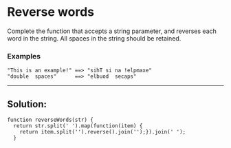 # Reverse words

Complete the function that accepts a string parameter, and reverses each word in the string. All spaces in the string should be retained.

### Examples

```
"This is an example!" ==> "sihT si na !elpmaxe"
"double  spaces"      ==> "elbuod  secaps"
```
---
## Solution:
```
function reverseWords(str) {
  return str.split(' ').map(function(item) {
    return item.split('').reverse().join('');}).join(' ');  
  }
```